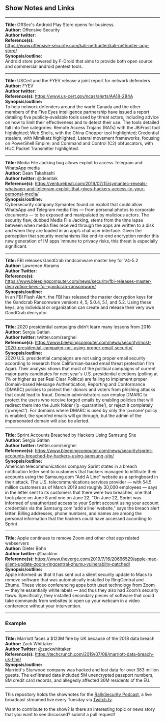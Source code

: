 ## Show Notes and Links

-----

**Title:** OffSec's Android Play Store opens for business.  
**Author:** Offensive Security  
**Author twitter:**   
**Reference(s):**  
https://www.offensive-security.com/kali-nethunter/kali-nethunter-app-store/  
**Synopsis/outline:**  
Android store powered by F-Droid that aims to provide both open source and commercial android pentest tools. 

-----

**Title:** USCert and the FYEV release a joint report for network defenders  
**Author:** FYEV  
**Author twitter:**  
**Reference(s):** https://www.us-cert.gov/ncas/alerts/AA18-284A  
**Synopsis/outline:**  
To help network defenders around the world Canada and the other members of the Five Eyes intelligence partnership have issued a report detailing five publicly-available tools used by threat actors, including advice on how to limit their effectiveness and to detect their use. The tools detailed fall into five categories: Remote Access Trojans (RATs) with the JBiFrost tool highlighted; Web Shells, with the China Chopper tool highlighted;  Credential stealers, with Mimikatz highlighted;  Lateral movement frameworks, focusing on PowerShell Empire; and Command and Control (C2) obfuscators, with HUC Packet Transmitter highlighted.

-----

**Title:** Media File Jacking bug allows exploit to access Telegram and WhatsApp media  
**Author:** Dean Takahashi  
**Author twitter:** @deantak  
**Reference(s):** https://venturebeat.com/2019/07/15/symantec-reveals-whatsapp-and-telegram-exploit-that-gives-hackers-access-to-your-personal-media/  
**Synopsis/outline:**  
Cybersecurity company Symantec found an exploit that could allow WhatsApp and Telegram media files — from personal photos to corporate documents — to be exposed and manipulated by malicious actors. The security flaw, dubbed Media File Jacking, stems from the time lapse between when media files received through the apps are written to a disk and when they are loaded in an app’s chat user interface. Given the perception that security mechanisms like end-to-end encryption render this new generation of IM apps immune to privacy risks, this threat is especially significant.

-----

**Title:** FBI releases GandCrab randsomware master key for V4-5.2  
**Author:** Lawrence Abrams  
**Author Twitter:**   
**Reference(s):**   
https://www.bleepingcomputer.com/news/security/fbi-releases-master-decryption-keys-for-gandcrab-ransomware/  
**Synopsis/outline:**  
In an FBI Flash Alert, the FBI has released the master decryption keys for the Gandcrab Ransomware versions 4, 5, 5.0.4, 5.1, and 5.2. Using these keys, any individual or organization can create and release their very own GandCrab decryptor.

-----

**Title:** 2020 presidential campaigns didn't learn many lessons from 2016  
**Author:** Sergiu Gatlan  
**Author twitter:**  twitter.com/serghei  
**Reference(s):** https://www.bleepingcomputer.com/news/security/most-2020-presidential-campaign-not-using-proper-email-security/  
**Synopsis/outline:**  
2020 U.S. presidential campaigns are not using proper email security according to research from Californian-based email threat protection firm Agari. Their analysis shows that most of the political campaigns of current major party candidates for next year's U.S. presidential elections (polling at 1% or higher as per Real Clear Politics) are failing to implement proper Domain-based Message Authentication, Reporting and Conformance (DMARC) policies to protect their donors and voters from phishing attacks that could lead to fraud. Domain administrators can employ DMARC to protect the users who receive forged emails by enabling policies that will redirect them into the Junk folder (’p=quarantine’), or reject it completely (’p=reject’). For domains where DMARC is used by only the ‘p=none’ policy is enabled, the spoofed emails will go through, but the admin of the impersonated domain will also be alerted.

-----

**Title:** Sprint Accounts Breached by Hackers Using Samsung Site  
**Author:** Sergiu Gatlan  
**Author twitter:**  twitter.com/serghei  
**Reference(s):** https://www.bleepingcomputer.com/news/security/sprint-accounts-breached-by-hackers-using-samsung-site/  
**Synopsis/outline:**  
American telecommunications company Sprint states in a breach notification letter sent to customers that hackers managed to infiltrate their accounts using the Samsung.com "Add A Line" website as a springboard in their attack. The U.S. telecommunications services provider — with 54.5 million customers as of March 2019 and roughly 30,000 employees — says in the letter sent to its customers that there were two breaches, one that took place on June 8 and one on June 22. "On June 22, Sprint was informed of unauthorized access to your Sprint account using your account credentials via the Samsung.com 'add a line' website," says the breach alert letter. Billing addresses, phone numbers, and names are among the personal information that the hackers could have accessed according to Sprint.  

-----

**Title:** Apple continues to remove Zoom and other chat app related webservers  
**Author:**  Dieter Bohn    
**Author twitter:** @backlon  
**Reference(s):** https://www.theverge.com/2019/7/16/20696529/apple-mac-silent-update-zoom-ringcentral-zhumu-vulnerabilty-patched/  
**Synopsis/outline:**  
 Apple informed us that it has sent out a silent security update to Macs to remove software that was automatically installed by RingCentral and Zhumu. These video conferencing apps both used technology from Zoom — they’re essentially white labels — and thus they also had Zoom’s security flaws. Specifically, they installed secondary pieces of software that could take commands from websites to open up your webcam in a video conference without your intervention.  

-----

### Example

-----

**Title:** Marriott faces a $123M fine by UK because of the 2018 data breach  
**Author:** Zack Whittaker  
**Author Twitter:** @zackwhittaker  
**Reference(s):** https://techcrunch.com/2019/07/09/marriott-data-breach-uk-fine/  
**Synopsis/outline:**  
Marriott's Starwood company was hacked and lost data for over 383 million guests. The exfiltrated data included 5M unencrypted passport numbers, 8M credit card records, and allegedly affected 30M residents of the EU.



-----

This repository holds the shownotes for the [RallySecurity Podcast](https://rallysecurity.com), a live broadcast streamed live every Tuesday via [Twitch.tv](https://twitch.tv/rallysecurity).

Want to contribute to the show? Is there an interesting topic or news  story that you want to see discussed? submit a pull request!